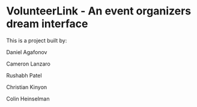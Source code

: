 # VolunteerLink - An event organizers dream interface

This is a project built by:

Daniel Agafonov

Cameron Lanzaro

Rushabh Patel

Christian Kinyon

Colin Heinselman